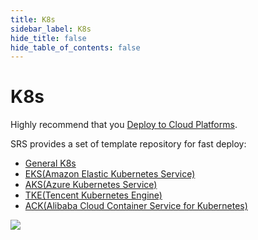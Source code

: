 ```yaml
---
title: K8s
sidebar_label: K8s
hide_title: false
hide_table_of_contents: false
---
```


# K8s

Highly recommend that you [Deploy to Cloud Platforms](./k8s#deploy-to-cloud-platforms).

SRS provides a set of template repository for fast deploy:

* [General K8s](https://github.com/ossrs/srs-k8s-template)
* [EKS(Amazon Elastic Kubernetes Service)](https://github.com/ossrs/srs-eks-template)
* [AKS(Azure Kubernetes Service)](https://github.com/ossrs/srs-aks-template)
* [TKE(Tencent Kubernetes Engine)](https://github.com/ossrs/srs-tke-template)
* [ACK(Alibaba Cloud Container Service for Kubernetes)](https://github.com/ossrs/srs-ack-template)

![](https://ossrs.net/gif/v1/sls.gif?site=ossrs.io&path=/lts/doc/en/v5/getting-started-k8s)


